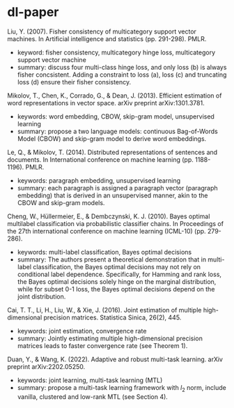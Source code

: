 # dl-paper

Liu, Y. (2007). Fisher consistency of multicategory support vector machines. In Artificial intelligence and statistics (pp. 291-298). PMLR.

* keyword: fisher consistency, multicategory hinge loss, multicategory support vector machine
* summary: discuss four multi-class hinge loss, and only loss (b) is always fisher concsistent. Adding a constraint to loss (a), loss (c) and truncating loss (d) ensure their fisher consistency. 

Mikolov, T., Chen, K., Corrado, G., & Dean, J. (2013). Efficient estimation of word representations in vector space. arXiv preprint arXiv:1301.3781.

* keywords: word embedding, CBOW, skip-gram model, unsupervised learning
* summary: propose a two language models: continuous Bag-of-Words Model (CBOW) and skip-gram model to derive word embeddings.

Le, Q., & Mikolov, T. (2014). Distributed representations of sentences and documents. In International conference on machine learning (pp. 1188-1196). PMLR.

* keywords: paragraph embedding, unsupervised learning
* summary: each paragraph is assigned a paragraph vector (paragraph embedding) that is derived in an unsupervised manner, akin to the CBOW and skip-gram models.

Cheng, W., Hüllermeier, E., & Dembczynski, K. J. (2010). Bayes optimal multilabel classification via probabilistic classifier chains. In Proceedings of the 27th international conference on machine learning (ICML-10) (pp. 279-286).

* keywords: multi-label classification, Bayes optimal decisions
* summary: The authors present a theoretical demonstration that in multi-label classification, the Bayes optimal decisions may not rely on conditional label dependence. Specifically, for Hamming and rank loss, the Bayes optimal decisions solely hinge on the marginal distribution, while for subset 0-1 loss, the Bayes optimal decisions depend on the joint distribution.

Cai, T. T., Li, H., Liu, W., & Xie, J. (2016). Joint estimation of multiple high-dimensional precision matrices. Statistica Sinica, 26(2), 445.
* keywords: joint estimation, convergence rate
* summary: Jointly estimating multiple high-dimensional precision matrices leads to faster convergence rate (see Theorem 1).

Duan, Y., & Wang, K. (2022). Adaptive and robust multi-task learning. arXiv preprint arXiv:2202.05250.
* keywords: joint learning, multi-task learning (MTL)
* summary: propose a multi-task learning framework with $l_2$ norm, include vanilla, clustered and low-rank MTL (see Section 4).